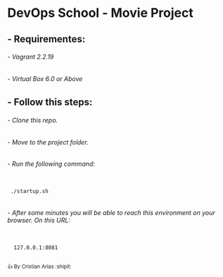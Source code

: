 # DevOps School - Movie Project 

## - Requirementes:
 ######      - Vagrant 2.2.19
 ######      - Virtual Box 6.0 or Above

## - Follow this steps:
######      - Clone this repo.
######      - Move to the project folder.
######      - Run the following command:
```

 ./startup.sh
 
```
######      - After some minutes you will be able to reach this environment on your browser. On this URL:
```

  127.0.0.1:8081


```




<sub> :+1: By Cristian Arias :shipit: </sub>
